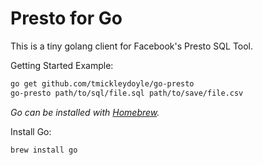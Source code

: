 Presto for Go
=============

This is a tiny golang client for Facebook's Presto SQL Tool.

Getting Started Example:

```bash
go get github.com/tmickleydoyle/go-presto
go-presto path/to/sql/file.sql path/to/save/file.csv
```

_Go can be installed with [Homebrew](https://formulae.brew.sh/formula/go)._

Install Go:

```bash
brew install go
```
